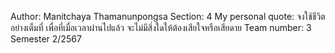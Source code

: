Author: Manitchaya Thamanunpongsa
Section: 4
My personal quote: จงใช้ชีวิตอย่างเต็มที่ เพื่อที่เมื่อเวลาผ่านไปแล้ว จะไม่มีสิ่งใดให้ต้องเสียใจหรือเสียดาย
Team number: 3
Semester 2/2567
